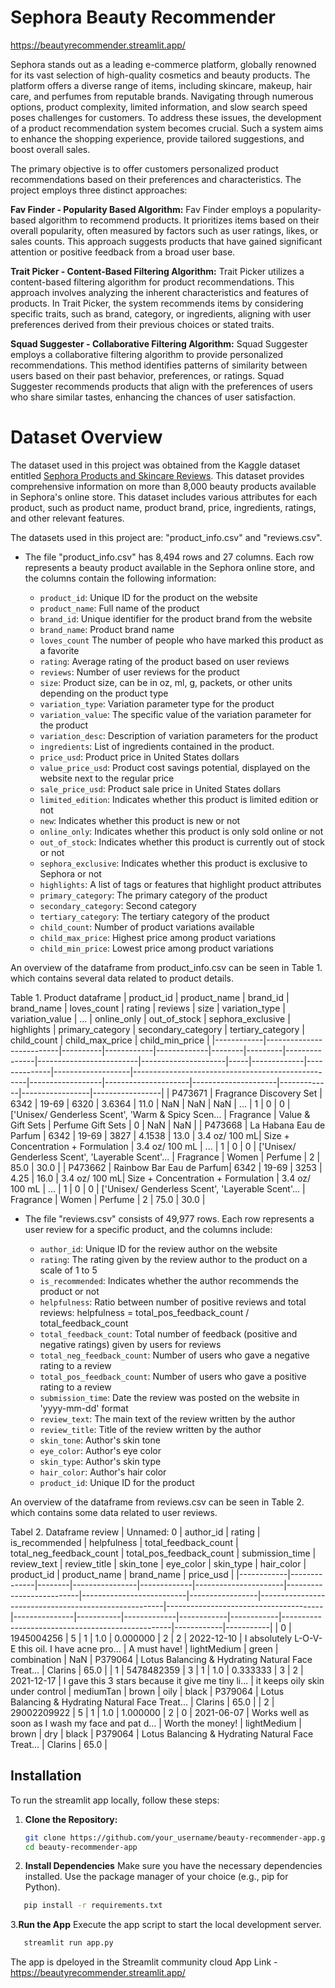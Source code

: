 # Sephora Beauty Recommender 

https://beautyrecommender.streamlit.app/

Sephora stands out as a leading e-commerce platform, globally renowned for its vast selection of high-quality cosmetics and beauty products. The platform offers a diverse range of items, including skincare, makeup, hair care, and perfumes from reputable brands. Navigating through numerous options, product complexity, limited information, and slow search speed poses challenges for customers. To address these issues, the development of a product recommendation system becomes crucial. Such a system aims to enhance the shopping experience, provide tailored suggestions, and boost overall sales.

The primary objective is to offer customers personalized product recommendations based on their preferences and characteristics.
The project employs three distinct approaches: 

**Fav Finder - Popularity Based Algorithm:**
Fav Finder employs a popularity-based algorithm to recommend products. It prioritizes items based on their overall popularity, often measured by factors such as user ratings, likes, or sales counts. This approach suggests products that have gained significant attention or positive feedback from a broad user base.

**Trait Picker - Content-Based Filtering Algorithm:**
Trait Picker utilizes a content-based filtering algorithm for product recommendations. This approach involves analyzing the inherent characteristics and features of products. In Trait Picker, the system recommends items by considering specific traits, such as brand, category, or ingredients, aligning with user preferences derived from their previous choices or stated traits.

**Squad Suggester - Collaborative Filtering Algorithm:**
Squad Suggester employs a collaborative filtering algorithm to provide personalized recommendations. This method identifies patterns of similarity between users based on their past behavior, preferences, or ratings. Squad Suggester recommends products that align with the preferences of users who share similar tastes, enhancing the chances of user satisfaction.


# Dataset Overview
The dataset used in this project was obtained from the Kaggle dataset entitled [Sephora Products and Skincare Reviews](https://www.kaggle.com/datasets/nadyinky/sephora-products-and-skincare-reviews). This dataset provides comprehensive information on more than 8,000 beauty products available in Sephora's online store. This dataset includes various attributes for each product, such as product name, product brand, price, ingredients, ratings, and other relevant features.

The datasets used in this project are: "product_info.csv" and "reviews.csv".

* The file "product_info.csv" has 8,494 rows and 27 columns. Each row represents a beauty product available in the Sephora online store, and the columns contain the following information:

  * `product_id`: Unique ID for the product on the website
  * `product_name`: Full name of the product
  * `brand_id`: Unique identifier for the product brand from the website
  * `brand_name`: Product brand name
  * `loves_count` The number of people who have marked this product as a favorite
  * `rating`: Average rating of the product based on user reviews
  * `reviews`: Number of user reviews for the product
  * `size`: Product size, can be in oz, ml, g, packets, or other units depending on the product type
  * `variation_type`: Variation parameter type for the product
  * `variation_value`: The specific value of the variation parameter for the product
  * `variation_desc`: Description of variation parameters for the product
  * `ingredients`: List of ingredients contained in the product.
  * `price_usd`: Product price in United States dollars
  * `value_price_usd`: Product cost savings potential, displayed on the website next to the regular price
  * `sale_price_usd`: Product sale price in United States dollars
  * `limited_edition`: Indicates whether this product is limited edition or not
  * `new`: Indicates whether this product is new or not
  * `online_only`: Indicates whether this product is only sold online or not
  * `out_of_stock`: Indicates whether this product is currently out of stock or not
  * `sephora_exclusive`: Indicates whether this product is exclusive to Sephora or not
  * `highlights`: A list of tags or features that highlight product attributes
  * `primary_category`: The primary category of the product
  * `secondary_category`: Second category
  * `tertiary_category`: The tertiary category of the product
  * `child_count`: Number of product variations available
  * `child_max_price`: Highest price among product variations
  * `child_min_price`: Lowest price among product variations
 
An overview of the dataframe from product_info.csv can be seen in Table 1. which contains several data related to product details.

Table 1. Product dataframe
| product_id |       product_name       | brand_id | brand_name | loves_count | rating | reviews |     size      |     variation_type      |   variation_value   | ... | online_only | out_of_stock | sephora_exclusive |                     highlights                    | primary_category | secondary_category |  tertiary_category  | child_count | child_max_price | child_min_price |
|------------|--------------------------|----------|------------|-------------|--------|---------|---------------|-------------------------|---------------------|-----|-------------|--------------|-------------------|---------------------------------------------------|------------------|---------------------|---------------------|-------------|-----------------|-----------------|
|  P473671   | Fragrance Discovery Set  |   6342   |   19-69    |     6320    | 3.6364 |   11.0  |     NaN       |          NaN            |        NaN          | ... |      1      |      0       |        0          | ['Unisex/ Genderless Scent', 'Warm & Spicy Scen... |     Fragrance     |  Value & Gift Sets |  Perfume Gift Sets |      0      |       NaN       |       NaN       |
|  P473668   |  La Habana Eau de Parfum |   6342   |   19-69    |     3827    | 4.1538 |   13.0  | 3.4 oz/ 100 mL| Size + Concentration + Formulation | 3.4 oz/ 100 mL | ... |      1      |      0       |        0          | ['Unisex/ Genderless Scent', 'Layerable Scent'... |     Fragrance     |       Women       |      Perfume       |      2      |      85.0       |      30.0       |
|  P473662   | Rainbow Bar Eau de Parfum|   6342   |   19-69    |     3253    |  4.25  |   16.0  | 3.4 oz/ 100 mL| Size + Concentration + Formulation | 3.4 oz/ 100 mL | ... |      1      |      0       |        0          | ['Unisex/ Genderless Scent', 'Layerable Scent'... |     Fragrance     |       Women       |      Perfume       |      2      |      75.0       |      30.0       |


* The file "reviews.csv" consists of 49,977 rows. Each row represents a user review for a specific product, and the columns include:

  * `author_id`: Unique ID for the review author on the website
  * `rating`: The rating given by the review author to the product on a scale of 1 to 5
  * `is_recommended`: Indicates whether the author recommends the product or not
  * `helpfulness`: Ratio between number of positive reviews and total reviews: helpfulness = total_pos_feedback_count / total_feedback_count
  * `total_feedback_count`: Total number of feedback (positive and negative ratings) given by users for reviews
  * `total_neg_feedback_count`: Number of users who gave a negative rating to a review
  * `total_pos_feedback_count`: Number of users who gave a positive rating to a review
  * `submission_time`: Date the review was posted on the website in 'yyyy-mm-dd' format
  * `review_text`: The main text of the review written by the author
  * `review_title`: Title of the review written by the author
  * `skin_tone`: Author's skin tone
  * `eye_color`: Author's eye color
  * `skin_type`: Author's skin type
  * `hair_color`: Author's hair color
  * `product_id`: Unique ID for the product

An overview of the dataframe from reviews.csv can be seen in Table 2. which contains some data related to user reviews.

Tabel 2. Dataframe review
| Unnamed: 0 | author_id    | rating | is_recommended | helpfulness | total_feedback_count | total_neg_feedback_count | total_pos_feedback_count | submission_time | review_text                                          | review_title                          | skin_tone     | eye_color | skin_type   | hair_color | product_id | product_name                                     | brand_name | price_usd |
|------------|--------------|--------|----------------|-------------|----------------------|--------------------------|--------------------------|-----------------|------------------------------------------------------|---------------------------------------|---------------|-----------|-------------|------------|------------|--------------------------------------------------|------------|-----------|
| 0          | 1945004256   | 5      | 1              | 1.0         | 0.000000             | 2                        | 2                        | 2022-12-10      | I absolutely L-O-V-E this oil. I have acne pro...    | A must have!                          | lightMedium   | green     | combination | NaN        | P379064    | Lotus Balancing & Hydrating Natural Face Treat... | Clarins    | 65.0      |
| 1          | 5478482359   | 3      | 1              | 1.0         | 0.333333             | 3                        | 2                        | 2021-12-17      | I gave this 3 stars because it give me tiny li...    | it keeps oily skin under control      | mediumTan    | brown     | oily        | black      | P379064    | Lotus Balancing & Hydrating Natural Face Treat... | Clarins    | 65.0      |
| 2          | 29002209922  | 5      | 1              | 1.0         | 1.000000             | 2                        | 0                        | 2021-06-07      | Works well as soon as I wash my face and pat d...    | Worth the money!                      | lightMedium   | brown     | dry         | black      | P379064    | Lotus Balancing & Hydrating Natural Face Treat... | Clarins    | 65.0      |



## Installation

To run the streamlit app locally, follow these steps:

1. **Clone the Repository:**
   ```bash
   git clone https://github.com/your_username/beauty-recommender-app.git
   cd beauty-recommender-app
   ```

2. **Install Dependencies**
Make sure you have the necessary dependencies installed. Use the package manager of your choice (e.g., pip for Python).
 ```bash
    pip install -r requirements.txt
```

3.**Run the App**
Execute the app script to start the local development server.
 ```bash
    streamlit run app.py
```

The app is dpeloyed in the Streamlit community cloud
App Link - https://beautyrecommender.streamlit.app/

